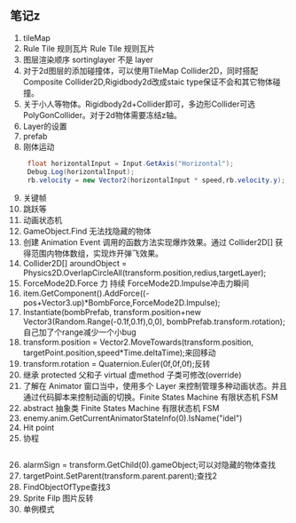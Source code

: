<!--
 * @Author: your name
 * @Date: 2021-01-13 20:52:00
 * @LastEditTime: 2021-01-20 18:03:46
 * @LastEditors: Please set LastEditors
 * @Description: In User Settings Edit
 * @FilePath: \BombBoy\Assets\Note\note1.md
-->
## 笔记z
1. tileMap
2. Rule Tile 规则瓦片 Rule Tile 规则瓦片
3. 图层渲染顺序 sortinglayer 不是 layer
4. 对于2d图层的添加碰撞体，可以使用TileMap Collider2D，同时搭配Composite Collider2D,Rigidbody2d改成staic type保证不会和其它物体碰撞。
5. 关于小人等物体。Rigidbody2d+Collider即可，多边形Collider可选PolyGonCollider。对于2d物体需要冻结z轴。
6. Layer的设置
7. prefab
8. 刚体运动
   ```C#
    float horizontalInput = Input.GetAxis("Horizontal");
    Debug.Log(horizontalInput);
    rb.velocity = new Vector2(horizontalInput * speed,rb.velocity.y);
   ```
9. 关键帧
10. 跳跃等
11. 动画状态机
12. GameObject.Find 无法找隐藏的物体
13. 创建 Animation Event 调用的函数方法实现爆炸效果。通过 Collider2D[] 获得范围内物体数组，实现炸开弹飞效果。
14. Collider2D[] aroundObject = Physics2D.OverlapCircleAll(transform.position,redius,targetLayer);
15. ForceMode2D.Force 力 持续 ForceMode2D.Impulse冲击力瞬间
16. item.GetComponent<Rigidbody2D>().AddForce((-pos+Vector3.up)*BombForce,ForceMode2D.Impulse);
17. Instantiate(bombPrefab, transform.position+new Vector3(Random.Range(-0.1f,0.1f),0,0), bombPrefab.transform.rotation);自己加了个range减少一个小bug
18. transform.position = Vector2.MoveTowards(transform.position, targetPoint.position,speed*Time.deltaTime);来回移动
19. transform.rotation = Quaternion.Euler(0f,0f,0f);反转
20. 继承 protected 父和子  virtual 虚method 子类可修改(override)
21. 了解在 Animator 窗口当中，使用多个 Layer 来控制管理多种动画状态。并且通过代码脚本来控制动画的切换。Finite States Machine 有限状态机 FSM
22. abstract 抽象类 Finite States Machine 有限状态机 FSM
23. enemy.anim.GetCurrentAnimatorStateInfo(0).IsName("idel")
24. Hit point
25. 协程
      ```C++
      ```
26. alarmSign = transform.GetChild(0).gameObject;可以对隐藏的物体查找
27. targetPoint.SetParent(transform.parent.parent);查找2
28. FindObjectOfType<PlayerController>查找3
29. Sprite Filp 图片反转
30. 单例模式
   
